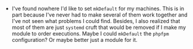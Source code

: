 * I've found nowhere I'd like to set `mkDefault` for my machines. This is in part because I've never had to make several of them work together and I've not seen what problems I could find. Besides, I also realized that most of them are just `systemd` cruft that would be removed if I make my module to order executions. Maybe I could `mkDefault` the `phpfpm` configuration? Or maybe better just a module for it.
